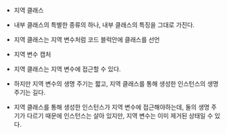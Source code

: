 
- 지역 클래스  

- 내부 클래스의 특별한 종류의 하나, 내부 클래스의 특징을 그대로 가진다.
- 지역 클래스는 지역 변수처럼 코드 블럭안에 클래스를 선언

- 지역 변수 캡처

- 지역 클래스는 지역 변수에 접근할 수 있다.

- 하지만 지역 변수의 생명 주기는 짧고, 지역 클래스를 통해 생성한 인스턴스의 생명주기는 길다.
- 지역 클래스를 통해 생성한 인스턴스가 지역 변수에 접근해야하는데, 둘의 생명 주기가 다르기 때문에 인스턴스는 살아 있지만, 지역 변수는 이미 제거된 상태일 수 있다.